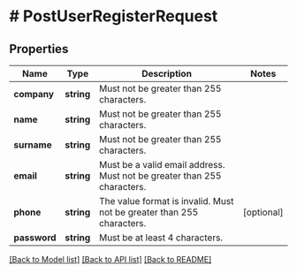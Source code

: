 # # PostUserRegisterRequest

## Properties

Name | Type | Description | Notes
------------ | ------------- | ------------- | -------------
**company** | **string** | Must not be greater than 255 characters. |
**name** | **string** | Must not be greater than 255 characters. |
**surname** | **string** | Must not be greater than 255 characters. |
**email** | **string** | Must be a valid email address. Must not be greater than 255 characters. |
**phone** | **string** | The value format is invalid. Must not be greater than 255 characters. | [optional]
**password** | **string** | Must be at least 4 characters. |

[[Back to Model list]](../../README.md#models) [[Back to API list]](../../README.md#endpoints) [[Back to README]](../../README.md)
